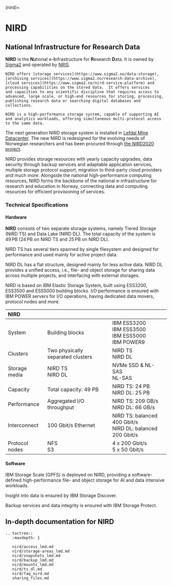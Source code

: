 (nird)=


# NIRD 
## National Infrastructure for Research Data

**NIRD** is the **N**ational e-**I**nfrastructure for **R**esearch **D**ata. It
  is owned by [Sigma2](https://www.sigma2.no) and operated by [NRIS](https://www.sigma2.no/nris).

```{note}
NIRD offers [storage services](https://www.sigma2.no/data-storage), [archiving services](https://www.sigma2.no/research-data-archive), [cloud services](https://www.sigma2.no/nird-service-platform) and processing capabilities on the stored data.  It offers services
and capacities to any scientific discipline that requires access to
advanced, large scale, or high-end resources for storing, processing,
publishing research data or searching digital databases and collections.

NIRD is a high-performance storage system, capable of supporting AI and analytics workloads, offering simultaneous multi-protocol access to the same data.
```

The next generation NIRD storage system is installed in [Lefdal Mine Datacenter](https://www.sigma2.no/data-centre-facility). 
The new NIRD  is redesigned for the evolving needs of Norwegian researchers and has 
been procured through [the NIRD2020 project](https://www.sigma2.no/procurement-project-nird2020).


NIRD provides storage resources with yearly capacity upgrades, data security through backup services and adaptable application services,
 multiple storage protocol support, migration to third-party cloud providers and much more. Alongside the national high-performance computing resources, NIRD forms the backbone of the national e-infrastructure for research and education in Norway, connecting data and computing resources for efficient provisioning of services.
 

### Technical Specifications


#### Hardware
**NIRD** consists of two separate storage systems, namely Tiered Storage (NIRD TS) and Data Lake (NIRD DL). The total capacity of the system is 49 PB (24 PB on NIRD TS and 25 PB on NIRD DL).

NIRD TS has several tiers spanned by single filesystem and designed for performance and used mainly for active project data.

NIRD DL has a flat structure, designed mainly for less active data. NIRD DL provides a unified access, i.e., file- and object storage for sharing data across multiple projects, and interfacing with external storages.

NIRD is based on IBM Elastic Storage System, built using ESS3200, ESS3500 and ESS5000 building blocks. I/O performance is ensured with IBM POWER servers for I/O operations, having dedicated data movers, protocol nodes and more.

| NIRD    | | |
| :------------- | :------------- | :------------- |
| System     |Building blocks |IBM ESS3200<br>IBM ESS3500<br>IBM ESS5000<br>IBM POWER9  |
| Clusters     |	Two physically separated clusters | NIRD TS<br>NIRD DL  |
| Storage media | NIRD TS<br>NIRD DL | NVMe SSD & NL-SAS<br>NL-SAS
| Capacity     |	Total capacity: 49 PB | NIRD TS: 24 PB<br> NIRD DL: 25 PB  |
| Performance | Aggregated I/O throughput | NIRD TS: 209 GB/s<br>NIRD DL: 66 GB/s |
| Interconnect | 100 Gbit/s Ethernet | NIRD TS: balanced 400 Gbit/s<br>NIRD DL: balanced 200 Gbit/s |
| Protocol nodes | NFS<br>S3 | 4 x 200 Gbit/s<br>5 x 50 Gbit/s|



#### Software
IBM Storage Scale (GPFS) is deployed on NIRD, providing a software-defined high-performance file- and object storage for AI and data intensive workloads.

Insight into data is ensured by IBM Storage Discover.

Backup services and data integrity is ensured with IBM Storage Protect. 

## In-depth documentation for NIRD

```{eval-rst}
.. toctree::
   :maxdepth: 1

   nird/access_lmd.md
   nird/storage-areas_lmd.md
   nird/snapshots_lmd.md
   nird/backup_lmd.md
   nird/mounts_lmd.md
   nird/ts_dl.md
   nird/faq_nird.md
   sharing_files.md   
```


